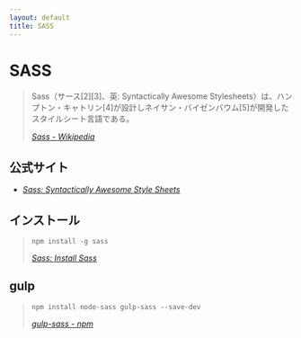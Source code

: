 ```yaml
---
layout: default
title: SASS
---
```

# SASS

> Sass（サース[2][3]、英: Syntactically Awesome Stylesheets）は、ハンプトン・キャトリン[4]が設計しネイサン・バイゼンバウム[5]が開発したスタイルシート言語である。
> 
> <cite>[Sass - Wikipedia](https://ja.wikipedia.org/wiki/Sass)</cite>



## 公式サイト

- <cite>[Sass: Syntactically Awesome Style Sheets](https://sass-lang.com/)</cite>



## インストール

>     npm install -g sass
> 
> <cite>[Sass: Install Sass](https://sass-lang.com/install)</cite>



## gulp

>     npm install node-sass gulp-sass --save-dev
> 
> <cite>[gulp-sass - npm](https://www.npmjs.com/package/gulp-sass)</cite>

